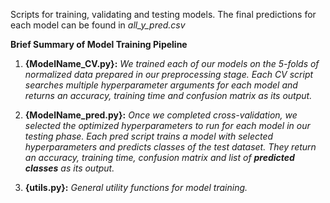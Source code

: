 Scripts for training, validating and testing models. The final predictions for each model can be found in _all_y_pred.csv_

**Brief Summary of Model Training Pipeline**
1. **{ModelName_CV.py}:** _We trained each of our models on the 5-folds of normalized data prepared in our preprocessing stage. Each CV script searches multiple hyperparameter arguments for each model and returns an accuracy, training time and confusion matrix as its output._

2. **{ModelName_pred.py}:** _Once we completed cross-validation, we selected the optimized hyperparameters to run for each model in our testing phase. Each pred script trains a model with selected hyperparameters and predicts classes of the test dataset. They return an accuracy, training time, confusion matrix and list of **predicted classes** as its output._

3. **{utils.py}:** _General utility functions for model training._

